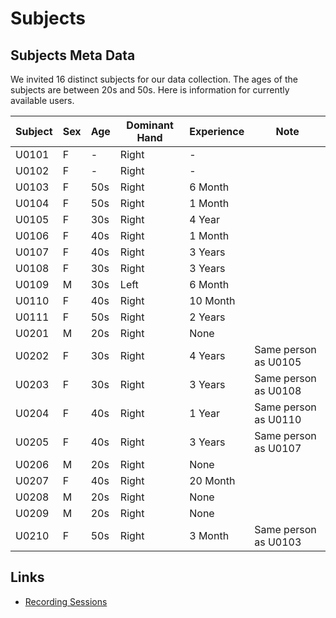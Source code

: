 # Subjects

## Subjects Meta Data

We invited 16 distinct subjects for our data collection.
The ages of the subjects are between 20s and 50s.
Here is information for currently available users.

| Subject | Sex | Age | Dominant Hand | Experience | Note                 |
| ------- | --- | --- | ------------- | ---------- | -------------------- |
| U0101   | F   | -   | Right         | -          |                      |
| U0102   | F   | -   | Right         | -          |                      |
| U0103   | F   | 50s | Right         | 6 Month    |                      |
| U0104   | F   | 50s | Right         | 1 Month    |                      |
| U0105   | F   | 30s | Right         | 4 Year     |                      |
| U0106   | F   | 40s | Right         | 1 Month    |                      |
| U0107   | F   | 40s | Right         | 3 Years    |                      |
| U0108   | F   | 30s | Right         | 3 Years    |                      |
| U0109   | M   | 30s | Left          | 6 Month    |                      |
| U0110   | F   | 40s | Right         | 10 Month   |                      |
| U0111   | F   | 50s | Right         | 2 Years    |                      |
| U0201   | M   | 20s | Right         | None       |                      |
| U0202   | F   | 30s | Right         | 4 Years    | Same person as U0105 |
| U0203   | F   | 30s | Right         | 3 Years    | Same person as U0108 |
| U0204   | F   | 40s | Right         | 1 Year     | Same person as U0110 |
| U0205   | F   | 40s | Right         | 3 Years    | Same person as U0107 |
| U0206   | M   | 20s | Right         | None       |                      |
| U0207   | F   | 40s | Right         | 20 Month   |                      |
| U0208   | M   | 20s | Right         | None       |                      |
| U0209   | M   | 20s | Right         | None       |                      |
| U0210   | F   | 50s | Right         | 3 Month    | Same person as U0103 |

## Links

- [Recording Sessions](./SESSIONS.md)
